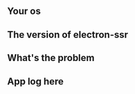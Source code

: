 <!-- 请注意，发起issue一般都是为了报错错误，如果只是提问请加入TG群，如果非要在issue中提问，请在issue上加上question的Label。另外在发起issue请请先阅读FAQ -->
## Your os
<!-- Mac?Windows?Linux(Ubuntu?CentOs?...etc)? -->

## The version of electron-ssr
<!-- 在主窗口的title上有 -->

## What's the problem
<!-- 请描述清楚你要提交的issue内容 -->

## App log here
<!-- 粘贴上你的应用日志，点击菜单-帮助-查看日志获取，并删除其中服务器配置数据 -->
